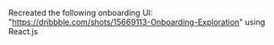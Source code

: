 Recreated the following onboarding UI: "https://dribbble.com/shots/15669113-Onboarding-Exploration" using React.js

